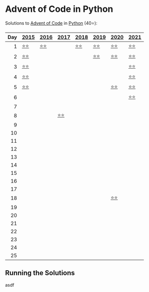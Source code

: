 # Advent of Code in Python

Solutions to [Advent of Code](https://adventofcode.com/) in [Python](https://www.python.org/) (40⭐):

|   Day | [2015](2015)                                           | [2016](2016)                          | [2017](2017)                               | [2018](2018)                        | [2019](2019)                                       | [2020](2020)                        | [2021](2021)                         |
|------:|:-------------------------------------------------------|:--------------------------------------|:-------------------------------------------|:------------------------------------|:---------------------------------------------------|:------------------------------------|:-------------------------------------|
|     1 | [⭐⭐](2015/01_not_quite_lisp)                         | [⭐⭐](2016/01_no_time_for_a_taxicab) |                                            | [⭐⭐](2018/01_chronal_calibration) | [⭐⭐](2019/01_the_tyranny_of_the_rocket_equation) | [⭐⭐](2020/01_report_repair)       | [⭐⭐](2021/01_sonar_sweep)          |
|     2 | [⭐⭐](2015/02_i_was_told_there_would_be_no_math)      |                                       |                                            |                                     | [⭐⭐](2019/02_1202_program_alarm)                 | [⭐⭐](2020/02_password_philosophy) | [⭐⭐](2021/02_dive)                 |
|     3 | [⭐⭐](2015/03_perfectly_spherical_houses_in_a_vacuum) |                                       |                                            |                                     |                                                    |                                     | [⭐⭐](2021/03_binary_diagnostic)    |
|     4 | [⭐⭐](2015/04_the_ideal_stocking_stuffer)             |                                       |                                            |                                     |                                                    |                                     | [⭐⭐](2021/04_giant_squid)          |
|     5 | [⭐⭐](2015/05_doesnt_he_have_intern-elves_for_this)   |                                       |                                            |                                     |                                                    | [⭐⭐](2020/05_binary_boarding)     | [⭐⭐](2021/05_hydrothermal_venture) |
|     6 |                                                        |                                       |                                            |                                     |                                                    |                                     | [⭐⭐](2021/06_lanternfish)          |
|     7 |                                                        |                                       |                                            |                                     |                                                    |                                     |                                      |
|     8 |                                                        |                                       | [⭐⭐](2017/08_i_heard_you_like_registers) |                                     |                                                    |                                     |                                      |
|     9 |                                                        |                                       |                                            |                                     |                                                    |                                     |                                      |
|    10 |                                                        |                                       |                                            |                                     |                                                    |                                     |                                      |
|    11 |                                                        |                                       |                                            |                                     |                                                    |                                     |                                      |
|    12 |                                                        |                                       |                                            |                                     |                                                    |                                     |                                      |
|    13 |                                                        |                                       |                                            |                                     |                                                    |                                     |                                      |
|    14 |                                                        |                                       |                                            |                                     |                                                    |                                     |                                      |
|    15 |                                                        |                                       |                                            |                                     |                                                    |                                     |                                      |
|    16 |                                                        |                                       |                                            |                                     |                                                    |                                     |                                      |
|    17 |                                                        |                                       |                                            |                                     |                                                    |                                     |                                      |
|    18 |                                                        |                                       |                                            |                                     |                                                    | [⭐⭐](2020/18_operation_order)     |                                      |
|    19 |                                                        |                                       |                                            |                                     |                                                    |                                     |                                      |
|    20 |                                                        |                                       |                                            |                                     |                                                    |                                     |                                      |
|    21 |                                                        |                                       |                                            |                                     |                                                    |                                     |                                      |
|    22 |                                                        |                                       |                                            |                                     |                                                    |                                     |                                      |
|    23 |                                                        |                                       |                                            |                                     |                                                    |                                     |                                      |
|    24 |                                                        |                                       |                                            |                                     |                                                    |                                     |                                      |
|    25 |                                                        |                                       |                                            |                                     |                                                    |                                     |                                      |

## Running the Solutions

asdf
